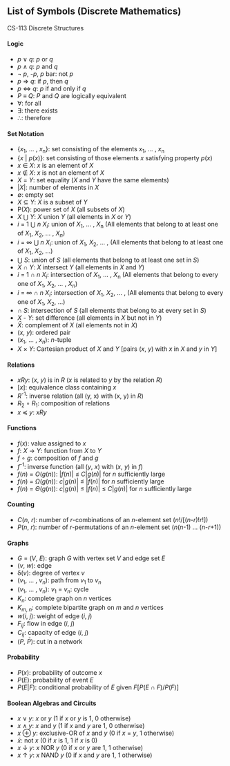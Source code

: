 ## List of Symbols (Discrete Mathematics)  
CS-113 Discrete Structures

#### Logic
- _p_ ∨ _q_: _p_ or _q_
- _p_ ∧ _q_: _p_ and _q_
- ¬ _p_, -_p_, _p_ bar: not _p_
- _p_ ⇒ _q_: if _p_, then _q_
- _p_ ⇔ _q_: _p_ if and only if _q_
- _P_ ≡ _Q_: _P_ and _Q_ are logically equivalent
- ∀: for all
- ∃: there exists
- ∴: therefore

#### Set Notation
- {_x_<sub>1</sub>, ... , _x_<sub>n</sub>}: set consisting of the elements _x_<sub>1</sub>, ... , _x_<sub>n</sub>
- {_x_ | _p_(_x_)}: set consisting of those elements _x_ satisfying property _p_(_x_)
- _x_ ∈ _X_: _x_ is an element of _X_
- _x_ ∉ _X_: _x_ is not an element of _X_
- _X_ = _Y_: set equality (_X_ and _Y_ have the same elements)
- |_X_|: number of elements in _X_
- ∅: empty set
- _X_ ⊆ _Y_: _X_ is a subset of _Y_
- P(_X_): power set of _X_ (all subsets of _X_)
- _X_ ⋃ _Y_: _X_ union _Y_ (all elements in _X_ or _Y_)
- _i_ = 1 ⋃ _n_ _X_<sub>_i_</sub>: union of _X_<sub>1</sub>, ... , _X_<sub>n</sub> (All elements that belong to at least one of _X_<sub>1</sub>, _X_<sub>2</sub>, ... , _X_<sub>_n_</sub>)
- _i_ = ∞ ⋃ _n_ _X_<sub>_i_</sub>: union of _X_<sub>1</sub>, _X_<sub>2</sub>, ... , (All elements that belong to at least one of _X_<sub>1</sub>, _X_<sub>2</sub>, ...)
- ⋃ _S_: union of _S_ (all elements that belong to at least one set in _S_)
- _X_ ∩ _Y_: _X_ intersect _Y_ (all elements in _X_ and _Y_)
- _i_ = 1 ∩ _n_ _X_<sub>_i_</sub>: intersection of _X_<sub>1</sub>, ... , _X_<sub>n</sub> (All elements that belong to every one of _X_<sub>1</sub>, _X_<sub>2</sub>, ... , _X_<sub>_n_</sub>)
- _i_ = ∞ ∩ _n_ _X_<sub>_i_</sub>: intersection of _X_<sub>1</sub>, _X_<sub>2</sub>, ... , (All elements that belong to every one of _X_<sub>1</sub>, _X_<sub>2</sub>, ...)
- ∩ _S_: intersection of _S_ (all elements that belong to at every set in _S_)
- _X_ - _Y_: set difference (all elements in _X_ but not in _Y_)
- _X̄_: complement of _X_ (all elements not in _X_)
- (_x_, _y_): ordered pair
- (_x_<sub>1</sub>, ... , _x_<sub>_n_</sub>): _n_-tuple
- _X_ × _Y_: Cartesian product of _X_ and _Y_ [pairs (_x_, _y_) with _x_ in _X_ and _y_ in _Y_]

#### Relations
- _xRy_: (_x_, _y_) is in _R_ (_x_ is related to _y_ by the relation _R_)
- [_x_]: equivalence class containing _x_
- _R_<sup>-1</sup>: inverse relation (all (y, x) with (x, y) in _R_)
- _R_<sub>2</sub> ∘ _R_<sub>1</sub>: composition of relations
- _x_ ≼ _y_: _xRy_ 

#### Functions
- _f_(_x_): value assigned to _x_
- _f_: _X_ → _Y_: function from _X_ to _Y_
- _f_ ∘ _g_: composition of _f_ and _g_
- _f_<sup>-1</sup>: inverse function (all (_y_, _x_) with (_x_, _y_) in _f_)
- _f_(_n_) = _Ο_(_g_(_n_)): |_f_(_n_)| ≤ _C_|_g_(_n_)| for _n_ sufficiently large
- _f_(_n_) = _Ω_(_g_(_n_)): _c_|_g_(_n_)| ≤ |_f_(_n_)| for _n_ sufficiently large
- _f_(_n_) = _Θ_(_g_(_n_)): _c_|_g_(_n_)| ≤ |_f_(_n_)| ≤ _C_|_g_(_n_)| for _n_ sufficiently large

#### Counting
- _C_(_n_, _r_): number of _r_-combinations of an _n_-element set (_n_!/[(_n_-_r_)!_r_!])
- _P_(_n_, _r_): number of _r_-permutations of an _n_-element set (_n_(_n_-1) ... (_n_-_r_+1))

#### Graphs
- _G_ = (_V_, _E_): graph _G_ with vertex set _V_ and edge set _E_
- (_v_, _w_): edge
- δ(_v_): degree of vertex _v_
- (_v_<sub>1</sub>, ... , _v_<sub>_n_</sub>): path from _v_<sub>1</sub> to _v_<sub>_n_</sub>
- (_v_<sub>1</sub>, ... , _v_<sub>_n_</sub>):  _v_<sub>1</sub> = _v_<sub>_n_</sub>: cycle
- _K_<sub>_n_</sub>: complete graph on _n_ vertices
- _K_<sub>_m_, _n_</sub>: complete bipartite graph on _m_ and _n_ vertices
- _w_(_i_, _j_): weight of edge (_i_, _j_)
- _F_<sub>_ij_</sub>: flow in edge (_i_, _j_)
- _C_<sub>_ij_</sub>: capacity of edge (_i_, _j_)
- (_P_, _P̄_): cut in a network

#### Probability
- _P_(_x_): probability of outcome _x_
- _P_(_E_): probability of event _E_
- _P_(_E_|_F_): conditional probability of _E_ given _F_[_P_(_E_ ∩ _F_)/_P_(_F_)]

#### Boolean Algebras and Circuits
- _x_ ∨ _y_: _x_ or _y_ (1 if _x_ or _y_ is 1, 0 otherwise)
- _x_ ∧ _y_: _x_ and _y_ (1 if _x_ and _y_ are 1, 0 otherwise)
- _x_ ⊕ _y_: exclusive-OR of _x_ and _y_ (0 if _x_ = _y_, 1 otherwise)
- _x̄_: not _x_ (0 if _x_ is 1, 1 if _x_ is 0)
- _x_ ↓ _y_: _x_ NOR _y_ (0 if _x_ or _y_ are 1, 1 otherwise)
- _x_ ↑ _y_: _x_ NAND _y_ (0 if _x_ and _y_ are 1, 1 otherwise)
